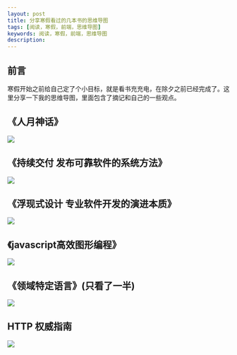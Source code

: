 ```yaml
---
layout: post
title: 分享寒假看过的几本书的思维导图
tags: [阅读，寒假，前端，思维导图]
keywords: 阅读，寒假，前端，思维导图
description: 
---
```


## 前言

寒假开始之前给自己定了个小目标，就是看书充充电，在除夕之前已经完成了。这里分享一下我的思维导图，里面包含了摘记和自己的一些观点。


## 《人月神话》

![](media/14868812915560.jpg)


## 《持续交付 发布可靠软件的系统方法》

![](media/14868813657851.jpg)


## 《浮现式设计 专业软件开发的演进本质》

![](media/14868813976236.jpg)


## 《javascript高效图形编程》

![](media/14868814316281.jpg)


## 《领域特定语言》(只看了一半)

![](media/14868814726578.jpg)


## HTTP 权威指南

![](media/14868815281356.jpg)


